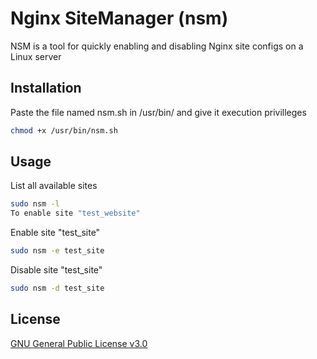 # Nginx SiteManager (nsm)

NSM is a tool for quickly enabling and disabling Nginx site configs on a Linux server

## Installation

Paste the file named nsm.sh in /usr/bin/
and give it execution privilleges
```bash
chmod +x /usr/bin/nsm.sh
```

## Usage
List all available sites

```bash
sudo nsm -l
To enable site "test_website"
```
Enable site "test_site"
```bash
sudo nsm -e test_site
```
Disable site "test_site"
```bash
sudo nsm -d test_site
```
## License
[GNU General Public License v3.0](https://choosealicense.com/licenses/gpl-3.0/)
